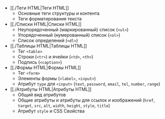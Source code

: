 -   [[./Теги HTML|Теги HTML]]
    -   Основные теги структуры и контента
    -   Теги форматирования текста
-   [[./Списки HTML|Списки HTML]]
    -   Неупорядоченный (маркированный) список (`<ul>`)
    -   Упорядоченный (нумерованный) список (`<ol>`)
    -   Список определений (`<dl>`)
-   [[./Таблицы HTML|Таблицы HTML]]
    -   Тег `<table>`
    -   Строки (`<tr>`) и ячейки (`<td>`, `<th>`)
    -   Подпись (`<caption>`)
-   [[./Формы HTML|Формы HTML]]
    -   Тег `<form>`
    -   Элементы формы (`<label>`, `<input>`)
    -   Атрибут `type` для `<input>` (`text`, `password`, `email`, `tel`, `number`, `range`)
-   [[./Атрибуты HTML|Атрибуты HTML]]
    -   Общий вид атрибутов
    -   Общие атрибуты и атрибуты для ссылок и изображений (`href`, `target`, `src`, `alt`, `width`, `height`, `style`, `title`)
    -   Атрибут `style` и CSS Свойства
